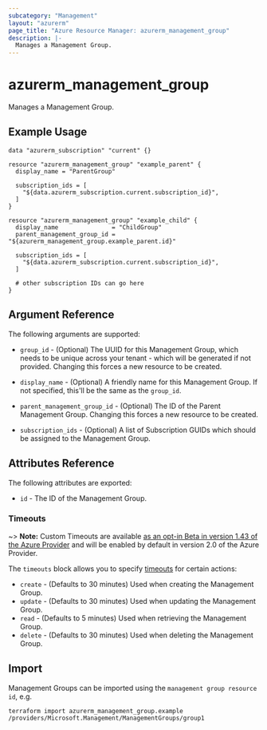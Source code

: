 ```yaml
---
subcategory: "Management"
layout: "azurerm"
page_title: "Azure Resource Manager: azurerm_management_group"
description: |-
  Manages a Management Group.
---
```


# azurerm_management_group

Manages a Management Group.

## Example Usage

```hcl
data "azurerm_subscription" "current" {}

resource "azurerm_management_group" "example_parent" {
  display_name = "ParentGroup"

  subscription_ids = [
    "${data.azurerm_subscription.current.subscription_id}",
  ]
}

resource "azurerm_management_group" "example_child" {
  display_name               = "ChildGroup"
  parent_management_group_id = "${azurerm_management_group.example_parent.id}"

  subscription_ids = [
    "${data.azurerm_subscription.current.subscription_id}",
  ]

  # other subscription IDs can go here
}
```

## Argument Reference

The following arguments are supported:

* `group_id` - (Optional) The UUID for this Management Group, which needs to be unique across your tenant - which will be generated if not provided. Changing this forces a new resource to be created.

* `display_name` - (Optional) A friendly name for this Management Group. If not specified, this'll be the same as the `group_id`.

* `parent_management_group_id` - (Optional) The ID of the Parent Management Group. Changing this forces a new resource to be created.

* `subscription_ids` - (Optional) A list of Subscription GUIDs which should be assigned to the Management Group.

## Attributes Reference

The following attributes are exported:

* `id` - The ID of the Management Group.

### Timeouts

~> **Note:** Custom Timeouts are available [as an opt-in Beta in version 1.43 of the Azure Provider](/docs/providers/azurerm/guides/2.0-beta.html) and will be enabled by default in version 2.0 of the Azure Provider.

The `timeouts` block allows you to specify [timeouts](https://www.terraform.io/docs/configuration/resources.html#timeouts) for certain actions:

* `create` - (Defaults to 30 minutes) Used when creating the Management Group.
* `update` - (Defaults to 30 minutes) Used when updating the Management Group.
* `read` - (Defaults to 5 minutes) Used when retrieving the Management Group.
* `delete` - (Defaults to 30 minutes) Used when deleting the Management Group.

## Import

Management Groups can be imported using the `management group resource id`, e.g.

```shell
terraform import azurerm_management_group.example /providers/Microsoft.Management/ManagementGroups/group1
```
